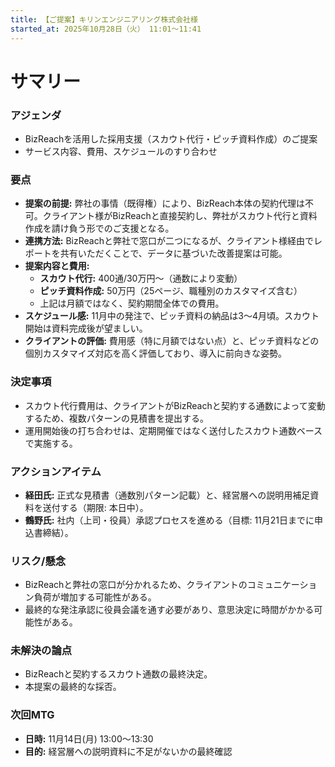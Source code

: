 ```yaml
---
title: 【ご提案】キリンエンジニアリング株式会社様
started_at: 2025年10月28日（火） 11:01〜11:41
---
```


# サマリー

### アジェンダ
- BizReachを活用した採用支援（スカウト代行・ピッチ資料作成）のご提案
- サービス内容、費用、スケジュールのすり合わせ

### 要点
- **提案の前提:** 弊社の事情（既得権）により、BizReach本体の契約代理は不可。クライアント様がBizReachと直接契約し、弊社がスカウト代行と資料作成を請け負う形でのご支援となる。
- **連携方法:** BizReachと弊社で窓口が二つになるが、クライアント様経由でレポートを共有いただくことで、データに基づいた改善提案は可能。
- **提案内容と費用:**
  - **スカウト代行:** 400通/30万円〜（通数により変動）
  - **ピッチ資料作成:** 50万円（25ページ、職種別のカスタマイズ含む）
  - 上記は月額ではなく、契約期間全体での費用。
- **スケジュール感:** 11月中の発注で、ピッチ資料の納品は3〜4月頃。スカウト開始は資料完成後が望ましい。
- **クライアントの評価:** 費用感（特に月額ではない点）と、ピッチ資料などの個別カスタマイズ対応を高く評価しており、導入に前向きな姿勢。

### 決定事項
- スカウト代行費用は、クライアントがBizReachと契約する通数によって変動するため、複数パターンの見積書を提出する。
- 運用開始後の打ち合わせは、定期開催ではなく送付したスカウト通数ベースで実施する。

### アクションアイテム
- **経田氏:** 正式な見積書（通数別パターン記載）と、経営層への説明用補足資料を送付する（期限: 本日中）。
- **鶴野氏:** 社内（上司・役員）承認プロセスを進める（目標: 11月21日までに申込書締結）。

### リスク/懸念
- BizReachと弊社の窓口が分かれるため、クライアントのコミュニケーション負荷が増加する可能性がある。
- 最終的な発注承認に役員会議を通す必要があり、意思決定に時間がかかる可能性がある。

### 未解決の論点
- BizReachと契約するスカウト通数の最終決定。
- 本提案の最終的な採否。

### 次回MTG
- **日時:** 11月14日(月) 13:00〜13:30
- **目的:** 経営層への説明資料に不足がないかの最終確認
